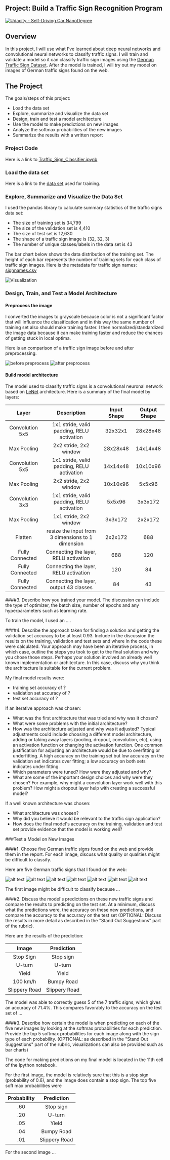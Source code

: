 ## Project: Build a Traffic Sign Recognition Program
[![Udacity - Self-Driving Car NanoDegree](https://s3.amazonaws.com/udacity-sdc/github/shield-carnd.svg)](http://www.udacity.com/drive)

Overview
---
In this project, I will use what I've learned about deep neural networks and convolutional neural networks to classify traffic signs. I will train and validate a model so it can classify traffic sign images using the [German Traffic Sign Dataset](http://benchmark.ini.rub.de/?section=gtsrb&subsection=dataset). After the model is trained, I will try out my model on images of German traffic signs found on the web.

The Project
---
The goals/steps of this project:
* Load the data set 
* Explore, summarize and visualize the data set
* Design, train and test a model architecture
* Use the model to make predictions on new images
* Analyze the softmax probabilities of the new images
* Summarize the results with a written report


[//]: # (Image References)

[image1]: ./Images/Visualization.jpg "Visualization"
[image2]: ./Images/grayscale.jpg "Grayscaling"
[image3]: ./Images/random_noise.jpg "Random Noise"
[image4]: ./New_German_Traffic_Signs/01_Speed_limit_30.jpg "Traffic Sign 1"
[image5]: ./New_German_Traffic_Signs/13_Yield.jpg "Traffic Sign 2"
[image6]: ./New_German_Traffic_Signs/14_Stop.jpg "Traffic Sign 3"
[image7]: ./New_German_Traffic_Signs/17_No_entry.jpg "Traffic Sign 4"
[image8]: ./New_German_Traffic_Signs/22_Bumpy_road.jpg "Traffic Sign 5"
[image9]: ./New_German_Traffic_Signs/25_Road_work.jpg "Traffic Sign 6"
[image10]: ./New_German_Traffic_Signs/28_Children_crossing.jpg "Traffic Sign 7"


### Project Code

Here is a link to [Traffic_Sign_Classifier.ipynb](https://github.com/zhoujh30/CarND-Traffic-Sign-Classifier-Project/blob/master/Traffic_Sign_Classifier.ipynb)

### Load the data set

Here is a link to the [data set](https://d17h27t6h515a5.cloudfront.net/topher/2017/February/5898cd6f_traffic-signs-data/traffic-signs-data.zip) used for training.

### Explore, Summarize and Visualize the Data Set

I used the pandas library to calculate summary statistics of the traffic
signs data set:

* The size of training set is 34,799
* The size of the validation set is 4,410
* The size of test set is 12,630
* The shape of a traffic sign image is (32, 32, 3)
* The number of unique classes/labels in the data set is 43

The bar chart below shows the data distribution of the training set. The height of each bar represents the number of training sets for each class of traffic sign images. Here is the metadata for traffic sign names: [signnames.csv](./signnames.csv)

![Visualization][image1]

### Design, Train, and Test a Model Architecture

#### Preprocess the image

I converted the images to grayscale because color is not a significant factor that will influence the classification and in this way the same number of training set also should make training faster. I then normalized/standardized the image data because it can make training faster and reduce the chances of getting stuck in local optima.

Here is an comparison of a traffic sign image before and after preprocessing.

![before preprocess][image2]  ![after preprocess][image3]


#### Build model architecture

The model used to claasify traffic signs is a convolutional neuronal network based on [LeNet](http://yann.lecun.com/exdb/publis/pdf/lecun-98.pdf) architecture. Here is a summary of the final model by layers:
 
| Layer         		|     Description	        					| Input Shape|Output Shape| 
|:---------------------:|:---------------------------------------------:| :----:|:-----:|
| Convolution 5x5     	| 1x1 stride, valid padding, RELU activation 	|32x32x1|28x28x48|
| Max Pooling			| 2x2 stride, 2x2 window						|28x28x48|14x14x48|
| Convolution 5x5 	    | 1x1 stride, valid padding, RELU activation 	|14x14x48|10x10x96|
| Max Pooling			| 2x2 stride, 2x2 window	   					|10x10x96|5x5x96|
| Convolution 3x3 		| 1x1 stride, valid padding, RELU activation    |5x5x96|3x3x172|
| Max Pooling			| 1x1 stride, 2x2 window        				|3x3x172|2x2x172|
| Flatten				| resize the input from 3 dimensions to 1 dimension	|2x2x172| 688|
| Fully Connected | Connecting the layer, RELU activation|688|120|
| Fully Connected | Connecting the layer, RELU activation|120|84|
| Fully Connected | Connecting the layer, output 43 classes	|84|43|

####3. Describe how you trained your model. The discussion can include the type of optimizer, the batch size, number of epochs and any hyperparameters such as learning rate.

To train the model, I used an ....

####4. Describe the approach taken for finding a solution and getting the validation set accuracy to be at least 0.93. Include in the discussion the results on the training, validation and test sets and where in the code these were calculated. Your approach may have been an iterative process, in which case, outline the steps you took to get to the final solution and why you chose those steps. Perhaps your solution involved an already well known implementation or architecture. In this case, discuss why you think the architecture is suitable for the current problem.

My final model results were:
* training set accuracy of ?
* validation set accuracy of ? 
* test set accuracy of ?

If an iterative approach was chosen:
* What was the first architecture that was tried and why was it chosen?
* What were some problems with the initial architecture?
* How was the architecture adjusted and why was it adjusted? Typical adjustments could include choosing a different model architecture, adding or taking away layers (pooling, dropout, convolution, etc), using an activation function or changing the activation function. One common justification for adjusting an architecture would be due to overfitting or underfitting. A high accuracy on the training set but low accuracy on the validation set indicates over fitting; a low accuracy on both sets indicates under fitting.
* Which parameters were tuned? How were they adjusted and why?
* What are some of the important design choices and why were they chosen? For example, why might a convolution layer work well with this problem? How might a dropout layer help with creating a successful model?

If a well known architecture was chosen:
* What architecture was chosen?
* Why did you believe it would be relevant to the traffic sign application?
* How does the final model's accuracy on the training, validation and test set provide evidence that the model is working well?
 

###Test a Model on New Images

####1. Choose five German traffic signs found on the web and provide them in the report. For each image, discuss what quality or qualities might be difficult to classify.

Here are five German traffic signs that I found on the web:

![alt text][image4] ![alt text][image5] ![alt text][image6] ![alt text][image7]
![alt text][image8] ![alt text][image9] ![alt text][image10] 

The first image might be difficult to classify because ...

####2. Discuss the model's predictions on these new traffic signs and compare the results to predicting on the test set. At a minimum, discuss what the predictions were, the accuracy on these new predictions, and compare the accuracy to the accuracy on the test set (OPTIONAL: Discuss the results in more detail as described in the "Stand Out Suggestions" part of the rubric).

Here are the results of the prediction:

| Image			        |     Prediction	        					| 
|:---------------------:|:---------------------------------------------:| 
| Stop Sign      		| Stop sign   									| 
| U-turn     			| U-turn 										|
| Yield					| Yield											|
| 100 km/h	      		| Bumpy Road					 				|
| Slippery Road			| Slippery Road      							|


The model was able to correctly guess 5 of the 7 traffic signs, which gives an accuracy of 71.4%. This compares favorably to the accuracy on the test set of ...

####3. Describe how certain the model is when predicting on each of the five new images by looking at the softmax probabilities for each prediction. Provide the top 5 softmax probabilities for each image along with the sign type of each probability. (OPTIONAL: as described in the "Stand Out Suggestions" part of the rubric, visualizations can also be provided such as bar charts)

The code for making predictions on my final model is located in the 11th cell of the Ipython notebook.

For the first image, the model is relatively sure that this is a stop sign (probability of 0.6), and the image does contain a stop sign. The top five soft max probabilities were

| Probability         	|     Prediction	        					| 
|:---------------------:|:---------------------------------------------:| 
| .60         			| Stop sign   									| 
| .20     				| U-turn 										|
| .05					| Yield											|
| .04	      			| Bumpy Road					 				|
| .01				    | Slippery Road      							|


For the second image ... 




